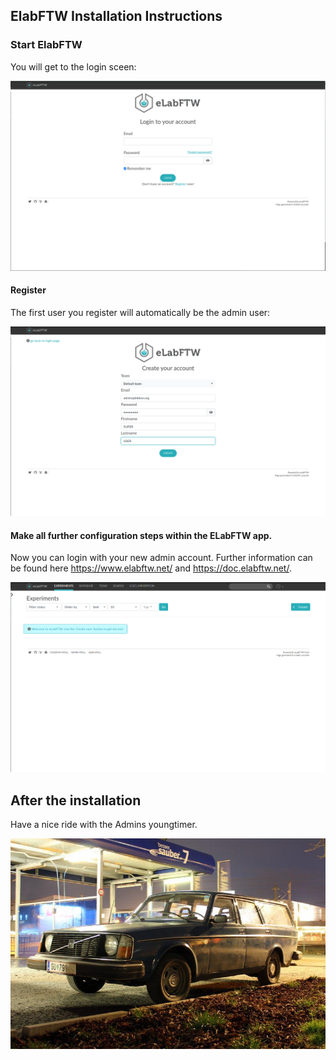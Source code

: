 ## ElabFTW Installation Instructions 


### Start ElabFTW

You will get to the login sceen:

![Screenshot01](assets/install-screen-01.png)

#### Register

The first user you register will automatically be the admin user:

![Screenshot01](assets/install-screen-02.png)


#### Make all further configuration steps within the ELabFTW app.

Now you can login with your new admin account.
Further information can be found here https://www.elabftw.net/ and https://doc.elabftw.net/.

![Screenshot04](assets/install-screen-03.png)

## After the installation
Have a nice ride with the Admins youngtimer.

![FINAL](assets/install-screen-final.jpg)
